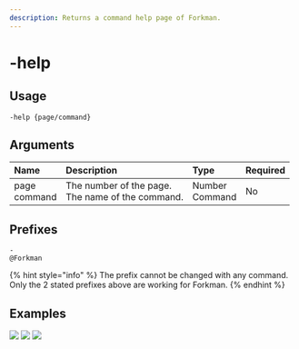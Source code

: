 ```yaml
---
description: Returns a command help page of Forkman.
---
```


# -help

## Usage

```
-help {page/command}
```

## Arguments

| Name | Description             | Type   | Required |
| :---- | :----------------------- | :------ | :-------- |
| page <br>command | The number of the page. <br>The name of the command. | Number <br>Command | No       |

## Prefixes

```
-
@Forkman
```

{% hint style="info" %}
The prefix cannot be changed with any command. Only the 2 stated prefixes above are working for Forkman.
{% endhint %}

## Examples
![](https://user-images.githubusercontent.com/111157596/235347639-969b58a5-6ece-4af9-a4b1-10120f211775.png)
![](https://user-images.githubusercontent.com/111157596/235347760-a3b526a2-02b8-4443-8861-517040f45cdc.png)
![](https://user-images.githubusercontent.com/111157596/235347650-8c74592e-5c60-4175-86ae-908a9ac97c11.png)
